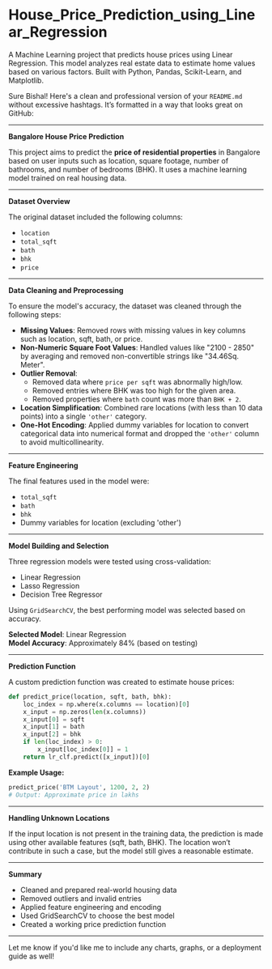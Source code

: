 # House_Price_Prediction_using_Linear_Regression
A Machine Learning project that predicts house prices using Linear Regression. This model analyzes real estate data to estimate home values based on various factors. Built with Python, Pandas, Scikit-Learn, and Matplotlib.


Sure Bishal! Here's a clean and professional version of your `README.md` without excessive hashtags. It’s formatted in a way that looks great on GitHub:

---

**Bangalore House Price Prediction**

This project aims to predict the **price of residential properties** in Bangalore based on user inputs such as location, square footage, number of bathrooms, and number of bedrooms (BHK). It uses a machine learning model trained on real housing data.

---

**Dataset Overview**

The original dataset included the following columns:
- `location`
- `total_sqft`
- `bath`
- `bhk`
- `price`

---

**Data Cleaning and Preprocessing**

To ensure the model's accuracy, the dataset was cleaned through the following steps:

- **Missing Values**: Removed rows with missing values in key columns such as location, sqft, bath, or price.
- **Non-Numeric Square Foot Values**: Handled values like "2100 - 2850" by averaging and removed non-convertible strings like "34.46Sq. Meter".
- **Outlier Removal**: 
  - Removed data where `price per sqft` was abnormally high/low.
  - Removed entries where BHK was too high for the given area.
  - Removed properties where `bath` count was more than `BHK + 2`.
- **Location Simplification**: Combined rare locations (with less than 10 data points) into a single `'other'` category.
- **One-Hot Encoding**: Applied dummy variables for location to convert categorical data into numerical format and dropped the `'other'` column to avoid multicollinearity.

---

**Feature Engineering**

The final features used in the model were:
- `total_sqft`
- `bath`
- `bhk`
- Dummy variables for location (excluding 'other')

---

**Model Building and Selection**

Three regression models were tested using cross-validation:
- Linear Regression
- Lasso Regression
- Decision Tree Regressor

Using `GridSearchCV`, the best performing model was selected based on accuracy.

**Selected Model**: Linear Regression  
**Model Accuracy**: Approximately 84% (based on testing)

---

**Prediction Function**

A custom prediction function was created to estimate house prices:

```python
def predict_price(location, sqft, bath, bhk):
    loc_index = np.where(x.columns == location)[0]
    x_input = np.zeros(len(x.columns))
    x_input[0] = sqft
    x_input[1] = bath
    x_input[2] = bhk
    if len(loc_index) > 0:
        x_input[loc_index[0]] = 1
    return lr_clf.predict([x_input])[0]
```

**Example Usage:**

```python
predict_price('BTM Layout', 1200, 2, 2)
# Output: Approximate price in lakhs
```

---

**Handling Unknown Locations**

If the input location is not present in the training data, the prediction is made using other available features (sqft, bath, BHK). The location won’t contribute in such a case, but the model still gives a reasonable estimate.

---

**Summary**

- Cleaned and prepared real-world housing data
- Removed outliers and invalid entries
- Applied feature engineering and encoding
- Used GridSearchCV to choose the best model
- Created a working price prediction function

---

Let me know if you'd like me to include any charts, graphs, or a deployment guide as well!
